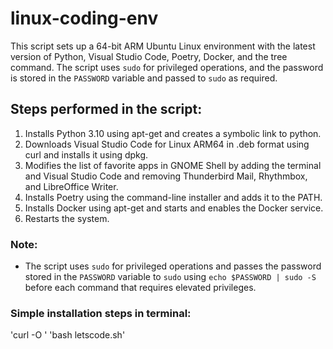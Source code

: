 # linux-coding-env
This script sets up a 64-bit ARM Ubuntu Linux environment with the latest version of Python, Visual Studio Code, Poetry, Docker, and the tree command. The script uses `sudo` for privileged operations, and the password is stored in the `PASSWORD` variable and passed to `sudo` as required. 

## Steps performed in the script:
1. Installs Python 3.10 using apt-get and creates a symbolic link to python.
2. Downloads Visual Studio Code for Linux ARM64 in .deb format using curl and installs it using dpkg.
3. Modifies the list of favorite apps in GNOME Shell by adding the terminal and Visual Studio Code and removing Thunderbird Mail, Rhythmbox, and LibreOffice Writer.
4. Installs Poetry using the command-line installer and adds it to the PATH.
5. Installs Docker using apt-get and starts and enables the Docker service.
6. Restarts the system.

### Note:
- The script uses `sudo` for privileged operations and passes the password stored in the `PASSWORD` variable to `sudo` using `echo $PASSWORD | sudo -S` before each command that requires elevated privileges.

### Simple installation steps in terminal:
'curl -O ' 
'bash letscode.sh'